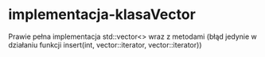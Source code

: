 # implementacja-klasaVector
Prawie pełna implementacja std::vector<> wraz z metodami (błąd jedynie w działaniu funkcji insert(int, vector<T>::iterator, vector<T>::iterator))
